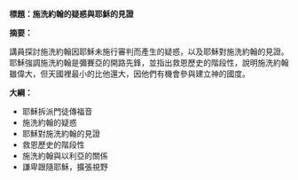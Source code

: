 **標題：施洗約翰的疑惑與耶穌的見證**

**摘要：**

講員探討施洗約翰因耶穌未施行審判而產生的疑惑，以及耶穌對施洗約翰的見證。耶穌強調施洗約翰是彌賽亞的開路先鋒，並指出救恩歷史的階段性，說明施洗約翰雖偉大，但天國裡最小的比他還大，因他們有機會參與建立神的國度。

**大綱：**

* 耶穌拆派門徒傳福音
* 施洗約翰的疑惑
* 耶穌對施洗約翰的見證
* 救恩歷史的階段性
* 施洗約翰與以利亞的關係
* 謙卑跟隨耶穌，擴張視野